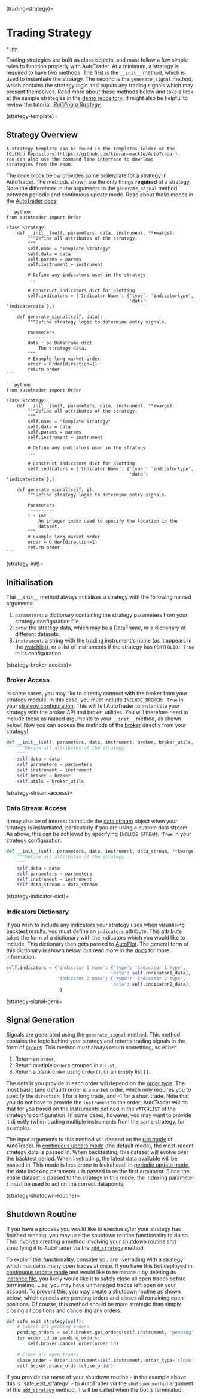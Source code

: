 (trading-strategy)=
# Trading Strategy
`*.py`

Trading strategies are built as class objects, and must follow a few 
simple rules to function properly with AutoTrader. At a minimum, a 
strategy is required to have two methods. The first is the `__init__` method, 
which is used to instantiate the strategy. The second is the `generate_signal` 
method, which contains the strategy logic and ouputs any trading signals which 
may present themselves. Read more about these methods below and take a look at 
the sample strategies in the 
[demo repository](https://github.com/kieran-mackle/autotrader-demo). It might
also be helpful to review the tutorial, 
[*Building a Strategy*](strategy-tut).


(strategy-template)=
## Strategy Overview

```{tip}
A strategy template can be found in the templates folder of the 
[GitHub Repository](https://github.com/kieran-mackle/AutoTrader).
You can also use the command line interface to download 
strategies from the repo.
```

The code block below provides some boilerplate for a strategy in
AutoTrader. The methods shown are the only things **required** 
of a strategy. Note the differences in the arguments to the 
`generate_signal` method between periodic and continuous update 
mode. Read about these modes in the 
[AutoTrader docs](autotrader-run-modes).


````{tab} Continuous Update Mode
```python
from autotrader import Order

class Strategy:
    def __init__(self, parameters, data, instrument, **kwargs):
        """Define all attributes of the strategy.
        """
        self.name = "Template Strategy"
        self.data = data
        self.params = params
        self.instrument = instrument
        
        # Define any indicators used in the strategy
        ...

        # Construct indicators dict for plotting
        self.indicators = {'Indicator Name': {'type': 'indicatortype',
                                              'data': 'indicatordata'},}
        
    def generate_signal(self, data):
        """Define strategy logic to determine entry signals.

        Parameters
        ----------
        data : pd.DataFrame|dict
            The strategy data.
        """
        # Example long market order
        order = Order(direction=1)
        return order
```
````
````{tab} Periodic Update Mode
```python
from autotrader import Order

class Strategy:
    def __init__(self, parameters, data, instrument, **kwargs):
        """Define all attributes of the strategy.
        """
        self.name = "Template Strategy"
        self.data = data
        self.params = params
        self.instrument = instrument
        
        # Define any indicators used in the strategy
        ...

        # Construct indicators dict for plotting
        self.indicators = {'Indicator Name': {'type': 'indicatortype',
                                              'data': 'indicatordata'},}
        
    def generate_signal(self, i):
        """Define strategy logic to determine entry signals.

        Parameters
        ----------
        i : int
            An integer index used to specify the location in the
            dataset. 
        """
        # Example long market order
        order = Order(direction=1)
        return order
```
````


(strategy-init)=
## Initialisation
The `__init__` method always initialises a strategy with the following named arguments:
  1. `parameters`: a dictionary containing the strategy parameters from your strategy configuration file.
  2. `data`: the strategy data, which may be a DataFrame, or a dictionary of different datasets.
  3. `instrument`: a string with the trading instrument's name (as it appears in the [watchlist](strategy-config-options)), or a list of instruments if the strategy has 
  `PORTFOLIO: True` in its configuration.



(strategy-broker-access)=
### Broker Access
In some cases, you may like to directly connect with the broker from your 
strategy module. In this case, you must include `INCLUDE_BROKER: True` in your 
[strategy configuration](strategy-config). This will tell AutoTrader to instantiate 
your strategy with the broker API and broker utilities. You will therefore need 
to include these as named arguments to your `__init__` method, as shown below. Now 
you can access the methods of the [broker](broker-interface) directly from your strategy!

```python
def __init__(self, parameters, data, instrument, broker, broker_utils, **kwargs):
    """Define all attributes of the strategy.
    """
    self.data = data
    self.parameters = parameters
    self.instrument = instrument
    self.broker = broker
    self.utils = broker_utils
```


(strategy-stream-access)=
### Data Stream Access
It may also be of interest to include the [data stream](utils-datastream) object 
when your strategy is instantiated, particularly if you are using a custom data 
stream. As above, this can be achieved by specifying `INCLUDE_STREAM: True` in 
your [strategy configuration](strategy-config). 

```python
def __init__(self, parameters, data, instrument, data_stream, **kwargs):
    """Define all attributes of the strategy.
    """
    self.data = data
    self.parameters = parameters
    self.instrument = instrument
    self.data_stream = data_stream
```


(strategy-indicator-dict)=
### Indicators Dictionary
If you wish to include any indicators your strategy uses when visualising 
backtest results, you must define an `indicators` attribute. This attribute
takes the form of a dictionary with the indicators which you would like to 
include. This dictionary then gets passed to [AutoPlot](autoplot-docs). 
The general form of this dictionary is shown below, but read more in the 
[docs](autoplot-indi-spec) for more information.

```python
self.indicators = {'indicator 1 name': {'type': 'indicator 1 type',
                                       'data': self.indicator1_data},
                   'indicator 2 name': {'type': 'indicator 2 type',
                                       'data': self.indicator2_data},
                    }
```


(strategy-signal-gen)=
## Signal Generation
Signals are generated using the `generate_signal` method. This method contains 
the logic behind your strategy and returns trading signals in the form of 
[`Order`s](order-object). This method must always return something, so either:
1. Return an `Order`,
2. Return multiple `Order`s grouped in a `list`,
3. Return a blank `Order` using `Order()`, or an empty list `[]`.

The details you provide in each order will depend on the 
[order type](order-types). The most basic (and default) order is a 
`market` order, which only requires you to specify the `direction`: 1 for a 
long trade, and -1 for a short trade. Note that you do not have to provide 
the `instrument` to the order; AutoTrader will do that for you based on the 
instruments defined in the `WATCHLIST` of the strategy's configuration. 
In some cases, however, you may want to provide it directly (when trading 
multiple instruments from the same strategy, for example). 

The input arguments to this method will depend on the 
[run mode](autotrader-run-modes) of AutoTrader. In 
[continuous update mode](autotrader-continuous-mode) (the default mode),
the most-recent strategy data is passed in. When backtesting, this dataset
will evolve over the backtest period. When livetrading, the latest data
available will be passed in. This mode is less prone to lookahead.
In [periodic update mode](autotrader-periodic-mode), the data indexing 
parameter `i` is passed in as the first argument. Since the entire dataset
is passed to the strategy in this mode, the indexing parameter `i` must be
used to act on the correct datapoints. 


(strategy-shutdown-routine)=
## Shutdown Routine
If you have a process you would like to exectue *after* your strategy 
has finished running, you may use the shutdown routine functionality 
to do so. This involves creating a method involving your shutdown routine 
and specifying it to AutoTrader via the 
[`add_strategy`](autotrader-add-strategy) method.

To explain this functionality, consider you are livetrading with a strategy 
which maintains many open trades at once. If you have this bot deployed in 
[continuous update mode](autotrader-continuous-mode) and would like 
to terminate it by deleting its [instance file](autotrader-instance-file), you 
likely would like it to safely close all open trades before terminating. 
Else, you may have unmanaged trades left open on your account. To prevent this, 
you may create a shutdown routine as shown below, which cancels any pending orders 
and closes all remaining open positions. Of course, this method should be more 
strategic than simply closing all positions and cancelling any orders.


```python
def safe_exit_strategy(self):
    # Cancel all pending orders
    pending_orders = self.broker.get_orders(self.instrument, 'pending')
    for order_id in pending_orders:
        self.broker.cancel_order(order_id)
    
    # Close all open trades
    close_order = Order(instrument=self.instrument, order_type='close')
    self.broker.place_order(close_order)
```

If you provide the name of your shutdown routine - in the example above this 
is 'safe_exit_strategy' - to AutoTrader via the `shutdown_method` argument 
of the [`add_strategy`](autotrader-add-strategy) method, it will be called 
when the bot is terminated.

